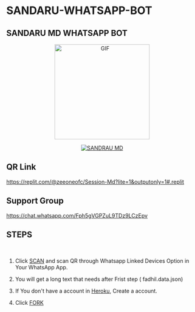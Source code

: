 # SANDARU-WHATSAPP-BOT

##                       SANDARU MD WHATSAPP BOT

<p align = center>   <img src="https://telegra.ph/file/71c859102f3625d06204b.jpg" alt="GIF" width="250" height="250"/> </p>

<p align  = center> <a href="#"><img title="SANDRAU MD" src="https://telegra.ph/file/52dfb234f433ce1f5b6a6.jpg WhatsApp Bot-green?colorA=%23ff0000&colorB=%23017e40&style=for-the-badge"></a> </p>

## QR Link 
https://replit.com/@zeeoneofc/Session-Md?lite=1&outputonly=1#.replit
## Support Group 

https://chat.whatsapp.com/Fph5gVGPZuL9TDz9LCzEpv



## STEPS
<br>

1. Click [SCAN](https://replit.com/@zeeoneofc/Session-Md?lite=1&outputonly=1#.replit) and scan QR through Whatsapp Linked Devices Option in Your WhatsApp App.

2. You will get a long text that needs after Frist step (  fadhil.data.json)

3. If You don't have a account in [Heroku](https://signup.heroku.com/), Create a account.

4. Click [FORK](https://github.com/Sandaruoo/SANDARU-WHATSAPP-BOT/fork)
